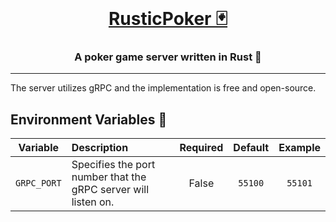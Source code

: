 <div align="center">
<br>
<a href="https://github.com/kon14/RusticPoker" target="_blank">
    <h1>RusticPoker 🃏</h1>
</a>
<h3>A poker game server written in Rust 🦀</h3>
</div>

<hr />

The server utilizes gRPC and the implementation is free and open-source.

## Environment Variables 📃 <a name="env-vars"></a>

|  Variable   | Description                                                    | Required | Default | Example |
|:-----------:|:---------------------------------------------------------------|:--------:|:-------:|:-------:|
| `GRPC_PORT` | Specifies the port number that the gRPC server will listen on. |  False   | `55100` | `55101` |
